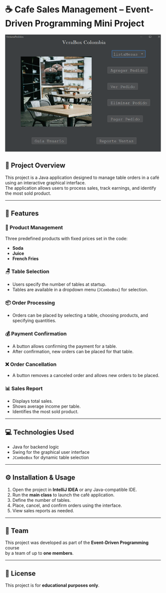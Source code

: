 # ☕ Cafe Sales Management – Event-Driven Programming Mini Project

![Vista de la interfaz](src\main\java\cafeteria.png)

## 📝 Project Overview

This project is a Java application designed to manage table orders in a café using an interactive graphical interface.  
The application allows users to process sales, track earnings, and identify the most sold product.

---

## 🚀 Features

### 🛒 Product Management  
Three predefined products with fixed prices set in the code:  
- **Soda**  
- **Juice**  
- **French Fries**

### 🪑 Table Selection  
- Users specify the number of tables at startup.  
- Tables are available in a dropdown menu (`JComboBox`) for selection.

### 📦 Order Processing  
- Orders can be placed by selecting a table, choosing products, and specifying quantities.

### 💰 Payment Confirmation  
- A button allows confirming the payment for a table.  
- After confirmation, new orders can be placed for that table.

### ❌ Order Cancellation  
- A button removes a canceled order and allows new orders to be placed.

### 📊 Sales Report  
- Displays total sales.  
- Shows average income per table.  
- Identifies the most sold product.

---

## 💻 Technologies Used

- Java for backend logic  
- Swing for the graphical user interface  
- `JComboBox` for dynamic table selection

---

## ⚙️ Installation & Usage

1. Open the project in **IntelliJ IDEA** or any Java-compatible IDE.  
2. Run the **main class** to launch the café application.  
3. Define the number of tables.  
4. Place, cancel, and confirm orders using the interface.  
5. View sales reports as needed.

---

## 👥 Team

This project was developed as part of the **Event-Driven Programming** course  
by a team of up to **one members**.

---

## 📄 License

This project is for **educational purposes only**.

